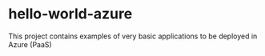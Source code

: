 # hello-world-azure
This project contains examples of very basic applications to be deployed in Azure (PaaS)
